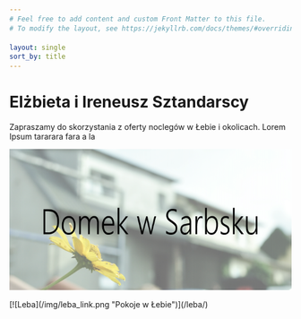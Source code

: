 ```yaml
---
# Feel free to add content and custom Front Matter to this file.
# To modify the layout, see https://jekyllrb.com/docs/themes/#overriding-theme-defaults

layout: single
sort_by: title
---
```



<h1>Elżbieta i Ireneusz Sztandarscy</h1>
Zapraszamy do skorzystania z oferty noclegów w Łebie i okolicach. Lorem Ipsum tararara fara a la

[![Sarbsk](/img/sarbsk_link.png "Domek w Sarbsku")](/sarbsk/)
<p></p>
[![Leba](/img/leba_link.png "Pokoje w Łebie")](/leba/)
